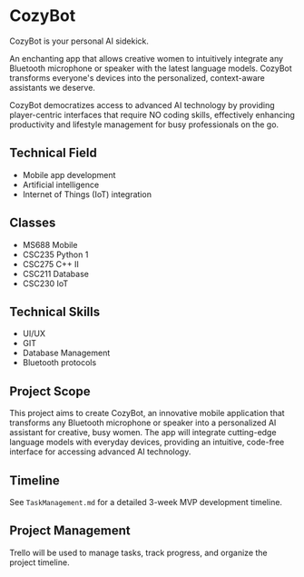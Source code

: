 # CozyBot

CozyBot is your personal AI sidekick.

An enchanting app that allows creative women to intuitively integrate any Bluetooth microphone or speaker with the latest language models. CozyBot transforms everyone's devices into the personalized, context-aware assistants we deserve.

CozyBot democratizes access to advanced AI technology by providing player-centric interfaces that require NO coding skills, effectively enhancing productivity and lifestyle management for busy professionals on the go.

## Technical Field
- Mobile app development
- Artificial intelligence
- Internet of Things (IoT) integration

## Classes
- MS688 Mobile
- CSC235 Python 1
- CSC275 C++ II
- CSC211 Database
- CSC230 IoT

## Technical Skills
- UI/UX
- GIT
- Database Management
- Bluetooth protocols

## Project Scope
This project aims to create CozyBot, an innovative mobile application that transforms any Bluetooth microphone or speaker into a personalized AI assistant for creative, busy women. The app will integrate cutting-edge language models with everyday devices, providing an intuitive, code-free interface for accessing advanced AI technology.

## Timeline
See `TaskManagement.md` for a detailed 3-week MVP development timeline.

## Project Management
Trello will be used to manage tasks, track progress, and organize the project timeline.